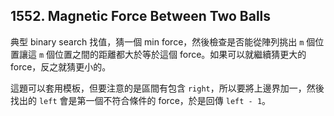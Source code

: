 ## 1552. Magnetic Force Between Two Balls

典型 binary search 找值，猜一個 min force，然後檢查是否能從陣列挑出 `m` 個位置讓這 `m` 個位置之間的距離都大於等於這個 force。如果可以就繼續猜更大的 force，反之就猜更小的。

這題可以套用模板，但要注意的是區間有包含 `right`，所以要將上邊界加一，然後找出的 `left` 會是第一個不符合條件的 force，於是回傳 `left - 1`。
